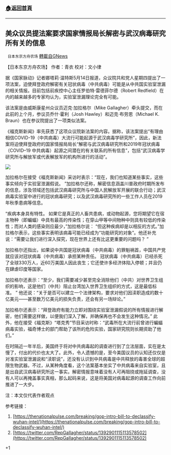 ###  [:house:返回首頁](https://github.com/ourhimalayas/txt)
---

## 美众议员提法案要求国家情报局长解密与武汉病毒研究所有关的信息
` 日本东京方舟农场` [轉載自GNews](https://gnews.org/zh-hans/1248099/)

【日本东京方舟农场】 作者：青衣      校对：文小律

据《国家脉动》记者娜塔莉·温特斯5月14日报道，众议院共和党人星期四提出了一项法案，迫使拜登政府解密有关冠状病毒（中共病毒）可能是从中共国实验室泄漏的相关情报。目前包括前疾控中心主任罗伯特·雷德菲尔德（Robert Redfield）在内的越来越多的专家均认为，实验室泄漏理论完全有可能。

该法案是由威斯康星州众议员迈克·加拉格尔（Mike Gallagher）牵头提交，而在此前的上个月，参议员乔什·霍利（Josh Hawley）和迈克·布劳恩（Michael K. Braun）也在参议院提出了一项类似法案。

《福克斯新闻》率先获悉了这项众议院新法案的内容。据称，该法案提出“有理由相信COVID-19（中共病毒）大流行可能起源于武汉病毒学研究所”，因此，新法案将迫使拜登政府的国家情报局局长“解密与武汉病毒研究所和2019年冠状病毒（COVID–19 中共病毒）起源之间潜在的有关联系的所有信息”，包括“武汉病毒学研究所与解放军或代表解放军的机构所进行的活动”。

![]()![](https://gnews-media-offload.s3.amazonaws.com/wp-content/uploads/2021/05/16095550/853FF187-3FFE-451E-8369-66A305D1FE9E.jpeg)

加拉格尔在接受《福克斯新闻》采访时表示：“现在，我们也知道某些事实，这些事实倾向于实验室泄漏假说。 ”加拉格尔还称，解密信息涵盖川普政府时期所发布的信息，涉及领域还包括武汉病毒研究所与中国人民解放军开展的联合行动；武汉病毒实验室中进行的冠状病毒研究；以及武汉病毒研究所的一些工作人员在2019年秋季患病等信息。

“疾病本身具有特性。 如果它是真正的人畜共患病，或动物起源，您将期望它在宿主物种（即蝙蝠）中具有最高的传染性；在穿山甲等中间物种中则具有较低的传染性；而对人类的感染则应最少，”加拉格尔说： “但这种疾病却是以相反的方式。”加拉格尔表示，这些事实表明该病毒可能已经成为“功能研究的对象”。他还补充说：“需要让我们进行深入探究，现在世界上还有比这更重要的问题吗？ ”

加拉格尔还指出，如果说中共国是冠状病毒（中共病毒）的罪魁祸首，中国共产党就应该对冠状病毒（中共病毒）承担某种责任。 冠状病毒（中共病毒）已经杀死了全球330万人，近60万美国人因此丧生；它还使许多经济体陷入停顿；并且仍在肆虐印度等国家。

加拉格尔还表示：“至少，我们需要减少甚至完全消除他们（中共）对世界卫生组织的影响，这是他们（中共）阻止台湾加入世界卫生组织的方式，这是最低标准。 ” 他还说：“关于是否可以建立一个法律架构，要求对他们因渎职造成的数十亿美元——甚至数万亿美元的损失负责，还会有另一场辩论。”

加拉格尔还表示：“拜登政府有能力立即对围绕实验室泄漏假说的所有情报进行解密，他们需要这样做，以便我们深入了解，并确保再也不会发生这种情况。” 此外，他在接受《福克斯》“塔克秀”节目采访时称：“武毒所在大流行前曾进行蝙蝠病毒实验，福奇博士的部门帮助了该所的危险实验，国家研究院则长期资助了他们。”

在时隔近一年半后，美国终于将对中共病毒起的调查进行到了立法层面，实在是太慢了，付出的代价也太大了。此外，令人遗憾的是，至今美国议员的认知还仅仅是对准实验室泄漏说和“渎职说”，还没有认识到中共病毒是中共释放的毒害全球的超限生物武器。不过，从某种角度看，这个法案基本坐实了中共病毒来自实验室，且是出自武汉病毒研究所这一事实。解密情报意味着没有人可再阻挠或拖延调查，没有人可以再掩盖事实真相，那么起码来说，这是将美国对病毒起源的调查工作向前推进了一大步。

注：本文仅代表作者观点

参考链接：

1. [https://thenationalpulse.com/breaking/gop-intro-bill-to-declassify-wuhan-intel/](https://thenationalpulse.com/breaking/gop-intro-bill-to-declassify-wuhan-intel/)
2. [https://twitter.com/RepGallagher/status/1392901115113578502](https://twitter.com/RepGallagher/status/1392901115113578502)


+1
